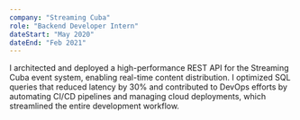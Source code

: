 ```yaml
---
company: "Streaming Cuba"
role: "Backend Developer Intern"
dateStart: "May 2020"
dateEnd: "Feb 2021"
---
```


I architected and deployed a high-performance REST API for the Streaming Cuba event system, enabling real-time content distribution. I optimized SQL queries that reduced latency by 30% and contributed to DevOps efforts by automating CI/CD pipelines and managing cloud deployments, which streamlined the entire development workflow.